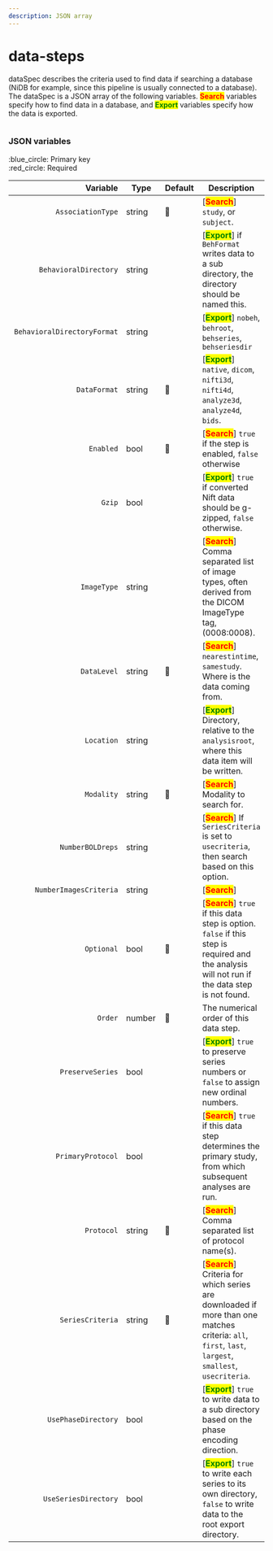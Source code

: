```yaml
---
description: JSON array
---
```


# data-steps

dataSpec describes the criteria used to find data if searching a database (NiDB for example, since this pipeline is usually connected to a database). The dataSpec is a JSON array of the following variables. <mark style="color:red;">**Search**</mark> variables specify how to find data in a database, and <mark style="color:green;">**Export**</mark> variables specify how the data is exported.

<figure><img src="https://mermaid.ink/img/pako:eNptklFrwyAQx79KsBQsNKOM7MVBn7aXMTZY30ZervHSuCYqaraG0u8-TWrWZs1D_J_3O_-eeiSF4kgY2RnQVfL6kcvEf0YpR18272-9WqTpmoMDGn6Lxz_Ez2so9rBDeh6nWaGxFhItHdWEwINGIxqUztILPaGCccpF4YSSYDo6iRcD3M-m651RrQYJdWeFpX2UxDCue0Ztu_3CwltHEfMxDoxrufAdnMcbhNpaNN8QNmPpZXCDFdL5tG-xh6-ikR6MgrU_juDcD__TY4_T7ubzoSS9CxdkoLGlqMMdBRmh8UYCFc7DOtR2ONpeRjDadjUmI5f4FWs2K0t8WK2WPmvUHlMOtgJjoGP34076utHsum4oY7Msy846_RHcVSzTB7IkDZoGBPfP8xiWy4mrsMGcMC85ltDWLie5PHm01X5r-MyFU4awEmqLSwKtU5tOFoQ502KEngT4196MlH8rn0rF-PQL6OkObw?type=png" alt=""><figcaption></figcaption></figure>

### JSON variables

:blue\_circle: Primary key\
:red\_circle: Required

<table data-full-width="true"><thead><tr><th width="298" align="right">Variable</th><th width="114">Type</th><th width="91">Default</th><th>Description</th></tr></thead><tbody><tr><td align="right"><code>AssociationType</code></td><td>string</td><td><span data-gb-custom-inline data-tag="emoji" data-code="1f534">🔴</span></td><td>[<mark style="color:red;"><strong>Search</strong></mark>] <code>study</code>, or <code>subject</code>.</td></tr><tr><td align="right"><code>BehavioralDirectory</code></td><td>string</td><td></td><td>[<mark style="color:green;"><strong>Export</strong></mark>] if <code>BehFormat</code> writes data to a sub directory, the directory should be named this.</td></tr><tr><td align="right"><code>BehavioralDirectoryFormat</code></td><td>string</td><td></td><td>[<mark style="color:green;"><strong>Export</strong></mark>] <code>nobeh</code>, <code>behroot</code>, <code>behseries</code>, <code>behseriesdir</code></td></tr><tr><td align="right"><code>DataFormat</code></td><td>string</td><td><span data-gb-custom-inline data-tag="emoji" data-code="1f534">🔴</span></td><td>[<mark style="color:green;"><strong>Export</strong></mark>] <code>native</code>, <code>dicom</code>, <code>nifti3d</code>, <code>nifti4d</code>, <code>analyze3d</code>, <code>analyze4d</code>, <code>bids</code>.</td></tr><tr><td align="right"><code>Enabled</code></td><td>bool</td><td><span data-gb-custom-inline data-tag="emoji" data-code="1f534">🔴</span></td><td>[<mark style="color:red;"><strong>Search</strong></mark>] <code>true</code> if the step is enabled, <code>false</code> otherwise</td></tr><tr><td align="right"><code>Gzip</code></td><td>bool</td><td></td><td>[<mark style="color:green;"><strong>Export</strong></mark>] <code>true</code> if converted Nift data should be g-zipped, <code>false</code> otherwise.</td></tr><tr><td align="right"><code>ImageType</code></td><td>string</td><td></td><td>[<mark style="color:red;"><strong>Search</strong></mark>] Comma separated list of image types, often derived from the DICOM ImageType tag, (0008:0008).</td></tr><tr><td align="right"><code>DataLevel</code></td><td>string</td><td><span data-gb-custom-inline data-tag="emoji" data-code="1f534">🔴</span></td><td>[<mark style="color:red;"><strong>Search</strong></mark>] <code>nearestintime</code>, <code>samestudy</code>. Where is the data coming from.</td></tr><tr><td align="right"><code>Location</code></td><td>string</td><td></td><td>[<mark style="color:green;"><strong>Export</strong></mark>] Directory, relative to the <code>analysisroot</code>, where this data item will be written.</td></tr><tr><td align="right"><code>Modality</code></td><td>string</td><td><span data-gb-custom-inline data-tag="emoji" data-code="1f534">🔴</span></td><td>[<mark style="color:red;"><strong>Search</strong></mark>] Modality to search for.</td></tr><tr><td align="right"><code>NumberBOLDreps</code></td><td>string</td><td></td><td>[<mark style="color:red;"><strong>Search</strong></mark>] If <code>SeriesCriteria</code> is set to <code>usecriteria</code>, then search based on this option.</td></tr><tr><td align="right"><code>NumberImagesCriteria</code></td><td>string</td><td></td><td>[<mark style="color:red;"><strong>Search</strong></mark>] </td></tr><tr><td align="right"><code>Optional</code></td><td>bool</td><td><span data-gb-custom-inline data-tag="emoji" data-code="1f534">🔴</span></td><td>[<mark style="color:red;"><strong>Search</strong></mark>] <code>true</code> if this data step is option. <code>false</code> if this step is required and the analysis will not run if the data step is not found.</td></tr><tr><td align="right"><code>Order</code></td><td>number</td><td><span data-gb-custom-inline data-tag="emoji" data-code="1f534">🔴</span></td><td>The numerical order of this data step.</td></tr><tr><td align="right"><code>PreserveSeries</code></td><td>bool</td><td></td><td>[<mark style="color:green;"><strong>Export</strong></mark>] <code>true</code> to preserve series numbers or <code>false</code> to assign new ordinal numbers.</td></tr><tr><td align="right"><code>PrimaryProtocol</code></td><td>bool</td><td></td><td>[<mark style="color:red;"><strong>Search</strong></mark>] <code>true</code> if this data step determines the primary study, from which subsequent analyses are run.</td></tr><tr><td align="right"><code>Protocol</code></td><td>string</td><td><span data-gb-custom-inline data-tag="emoji" data-code="1f534">🔴</span></td><td>[<mark style="color:red;"><strong>Search</strong></mark>] Comma separated list of protocol name(s).</td></tr><tr><td align="right"><code>SeriesCriteria</code></td><td>string</td><td><span data-gb-custom-inline data-tag="emoji" data-code="1f534">🔴</span></td><td>[<mark style="color:red;"><strong>Search</strong></mark>] Criteria for which series are downloaded if more than one matches criteria: <code>all</code>, <code>first</code>, <code>last</code>, <code>largest</code>, <code>smallest</code>, <code>usecriteria</code>.</td></tr><tr><td align="right"><code>UsePhaseDirectory</code></td><td>bool</td><td></td><td>[<mark style="color:green;"><strong>Export</strong></mark>] <code>true</code> to write data to a sub directory based on the phase encoding direction.</td></tr><tr><td align="right"><code>UseSeriesDirectory</code></td><td>bool</td><td></td><td>[<mark style="color:green;"><strong>Export</strong></mark>] <code>true</code> to write each series to its own directory, <code>false</code> to write data to the root export directory.</td></tr></tbody></table>

